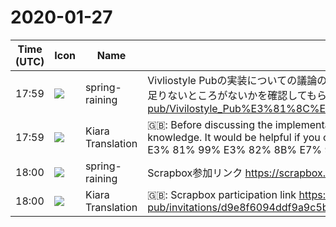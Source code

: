 # 2020-01-27

|Time (UTC)|Icon|Name|Message|
|---|---|---|---|
|17:59|![](https://secure.gravatar.com/avatar/1ac180f0868137292905c311b5fff781.jpg?s=72&d=https%3A%2F%2Fa.slack-edge.com%2Fdf10d%2Fimg%2Favatars%2Fava_0021-72.png)|spring-raining|Vivliostyle Pubの実装についての議論の前に、前提知識の共有のためドキュメントを用意しました。私の見解に誤解がないか、足りないところがないかを確認してもらえると助かります <https://scrapbox.io/vivliostyle-pub/Vivilostyle_Pub%E3%81%8C%E9%81%94%E6%88%90%E3%81%99%E3%82%8B%E7%9B%AE%E6%A8%99>|
|17:59|![](https://avatars.slack-edge.com/2019-08-21/732685848020_f3f20736795184660348_72.png)|Kiara Translation|🇬🇧: Before discussing the implementation of Vivliostyle Pub, we have prepared a document to share the prerequisite knowledge. It would be helpful if you could check my view for any misunderstandings or missing points. % 88% 90% E3% 81% 99% E3% 82% 8B% E7% 9B% AE% E6% A8% 99&gt;|
|18:00|![](https://secure.gravatar.com/avatar/1ac180f0868137292905c311b5fff781.jpg?s=72&d=https%3A%2F%2Fa.slack-edge.com%2Fdf10d%2Fimg%2Favatars%2Fava_0021-72.png)|spring-raining|Scrapbox参加リンク <https://scrapbox.io/projects/vivliostyle-pub/invitations/d9e8f6094ddf9a9c5b5a51eb1260616d>|
|18:00|![](https://avatars.slack-edge.com/2019-08-21/732685848020_f3f20736795184660348_72.png)|Kiara Translation|🇬🇧: Scrapbox participation link <https://scrapbox.io/projects/vivliostyle-pub/invitations/d9e8f6094ddf9a9c5b5a51eb1260616d>|
